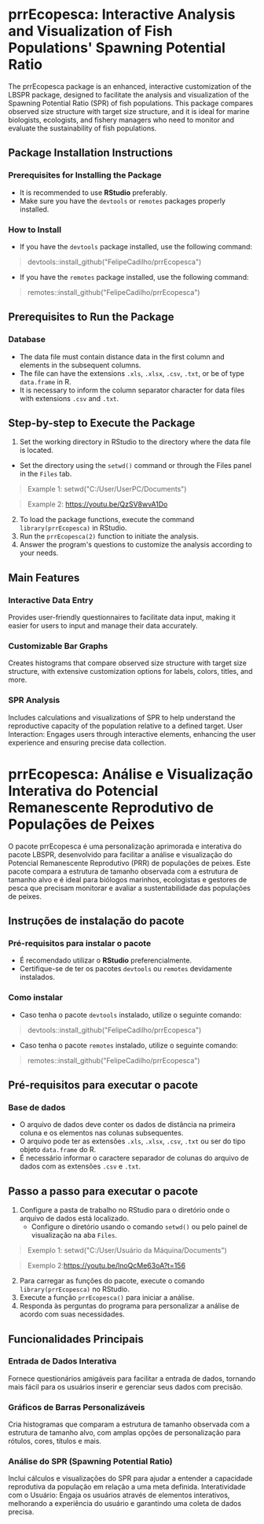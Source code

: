 # prrEcopesca: Interactive Analysis and Visualization of Fish Populations' Spawning Potential Ratio
The prrEcopesca package is an enhanced, interactive customization of the LBSPR package, designed to facilitate 
the analysis and visualization of the Spawning Potential Ratio (SPR) of fish populations. This package compares observed 
size structure with target size structure, and it is ideal for marine biologists, ecologists, and fishery managers who 
need to monitor and evaluate the sustainability of fish populations.

## Package Installation Instructions
### Prerequisites for Installing the Package
* It is recommended to use **RStudio** preferably.
* Make sure you have the `devtools` or `remotes` packages properly installed.
### How to Install
* If you have the `devtools` package installed, use the following command:
>devtools::install_github("FelipeCadilho/prrEcopesca")

* If you have the `remotes` package installed, use the following command:
>remotes::install_github("FelipeCadilho/prrEcopesca")

## Prerequisites to Run the Package
### Database
* The data file must contain distance data in the first column and elements in the subsequent columns.
* The file can have the extensions `.xls`, `.xlsx`, `.csv`, `.txt`, or be of type `data.frame` in R.
* It is necessary to inform the column separator character for data files with extensions `.csv` and `.txt`.

## Step-by-step to Execute the Package
1. Set the working directory in RStudio to the directory where the data file is located.
  * Set the directory using the `setwd()` command or through the Files panel in the `Files` tab.
>Example 1: setwd("C:/User/UserPC/Documents")

>Example 2: https://youtu.be/QzSV8wvA1Do

2. To load the package functions, execute the command `library(prrEcopesca)` in RStudio.
3. Run the `prrEcopesca(2)` function to initiate the analysis.
4. Answer the program's questions to customize the analysis according to your needs.

## Main Features

### Interactive Data Entry 
Provides user-friendly questionnaires to facilitate data input, making it easier for users to input and manage their data accurately.
### Customizable Bar Graphs 
Creates histograms that compare observed size structure with target size structure, with extensive customization options for labels, colors, titles, and more.
### SPR Analysis 
Includes calculations and visualizations of SPR to help understand the reproductive capacity of the population relative to a defined target.
User Interaction: Engages users through interactive elements, enhancing the user experience and ensuring precise data collection.

# prrEcopesca: Análise e Visualização Interativa do Potencial Remanescente Reprodutivo de Populações de Peixes
O pacote prrEcopesca é uma personalização aprimorada e interativa do pacote LBSPR, desenvolvido para facilitar a análise e visualização do 
Potencial Remanescente Reprodutivo (PRR) de populações de peixes. Este pacote compara a estrutura de tamanho observada com a estrutura de tamanho alvo e 
é ideal para biólogos marinhos, ecologistas e gestores de pesca que precisam monitorar e avaliar a sustentabilidade das populações de peixes.

## Instruções de instalação do pacote
### Pré-requisitos para instalar o pacote
* É recomendado utilizar o **RStudio** preferencialmente.
* Certifique-se de ter os pacotes `devtools` ou `remotes` devidamente instalados.
### Como instalar
* Caso tenha o pacote `devtools` instalado, utilize o seguinte comando:
>devtools::install_github("FelipeCadilho/prrEcopesca")

* Caso tenha o pacote `remotes` instalado, utilize o seguinte comando:
>remotes::install_github("FelipeCadilho/prrEcopesca")

## Pré-requisitos para executar o pacote
### Base de dados
* O arquivo de dados deve conter os dados de distância na primeira coluna e os elementos nas colunas subsequentes.
* O arquivo pode ter as extensões `.xls`, `.xlsx`, `.csv`, `.txt` ou ser do tipo objeto `data.frame` do R.
* É necessário informar o caractere separador de colunas do arquivo de dados com as extensões `.csv` e `.txt`.

## Passo a passo para executar o pacote
1. Configure a pasta de trabalho no RStudio para o diretório onde o arquivo de dados está localizado.
    - Configure o diretório usando o comando `setwd()` ou pelo painel de visualização na aba `Files`.
>Exemplo 1: setwd("C:/User/Usuário da Máquina/Documents")

>Exemplo 2:https://youtu.be/lnoQcMe63oA?t=156
2. Para carregar as funções do pacote, execute o comando `library(prrEcopesca)` no RStudio.
3. Execute a função `prrEcopesca()` para iniciar a análise.
4. Responda às perguntas do programa para personalizar a análise de acordo com suas necessidades.

## Funcionalidades Principais

### Entrada de Dados Interativa 
Fornece questionários amigáveis para facilitar a entrada de dados, tornando mais fácil para os usuários inserir e gerenciar seus dados com precisão.
### Gráficos de Barras Personalizáveis 
Cria histogramas que comparam a estrutura de tamanho observada com a estrutura de tamanho alvo, com amplas opções de personalização para rótulos, cores, títulos e mais.
### Análise do SPR (Spawning Potential Ratio) 
Inclui cálculos e visualizações do SPR para ajudar a entender a capacidade reprodutiva da população em relação a uma meta definida.
Interatividade com o Usuário: Engaja os usuários através de elementos interativos, melhorando a experiência do usuário e garantindo uma coleta de dados precisa.
